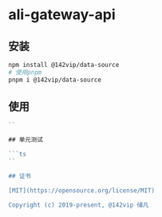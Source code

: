 # ali-gateway-api

## 安装

```bash
npm install @142vip/data-source
# 使用pnpm
pnpm i @142vip/data-source
```

## 使用

```ts
``

## 单元测试

```ts
``

## 证书

[MIT](https://opensource.org/license/MIT)

Copyright (c) 2019-present, @142vip 储凡
